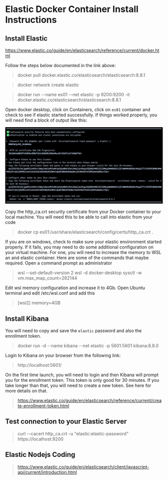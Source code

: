 # Elastic Docker Container Install Instructions

## Install Elastic
https://www.elastic.co/guide/en/elasticsearch/reference/current/docker.html

Follow the steps below documented in the link above:

> docker pull docker.elastic.co/elasticsearch/elasticsearch:8.8.1

> docker network create elastic

> docker run --name es01 --net elastic -p 9200:9200 -it docker.elastic.co/elasticsearch/elasticsearch:8.8.1

Open docker desktop, click on Containers, click on `es01` container and check to see if elastic started successfully.  If things worked properly, you will need find a block of output like this:

![Elastic configurations and credentials](/elastic-enrollment.png)


Copy the http_ca.crt security certificate from your Docker container to your local machine.  You will need this to be able to call into elastic from your code

>docker cp es01:/usr/share/elasticsearch/config/certs/http_ca.crt .

If you are on windows, check to make sure your elastic environment started properly.  If it fails, you may need to do some additional configuration on your virtual machine.  For one, you will need to increase the memory to WSL an and elastic container.  Here are some of the commands that maybe required.  Open a command prompt as administrator

>wsl --set-default-version 2
>wsl -d docker-desktop
sysctl -w vm.max_map_count=262144

Edit wsl memory configuration and increase it to 4Gb.  Open Ubuntu terminal and edit /etc/wsl.conf and add this
>[wsl2]
memory=4GB


## Install Kibana

You will need to copy and save the `elastic` password and also the enrollment token.
> docker run -d --name kibana --net elastic -p 5601:5601 kibana:8.8.0

Login to Kibana on your browser from the following link:  
> http://localhost:5601/

On the first time launch, you will need to login and then Kibana will prompt you for the enrollment token.  This token is only good for 30 minutes.  If you take longer than that, you will need to create a new token.  See here for more details on that.
> https://www.elastic.co/guide/en/elasticsearch/reference/current/create-enrollment-token.html

## Test connection to your Elastic Server
> curl --cacert http_ca.crt -u "elastic:elastic-password" https://localhost:9200

## Elastic Nodejs Coding
> https://www.elastic.co/guide/en/elasticsearch/client/javascript-api/current/introduction.html
